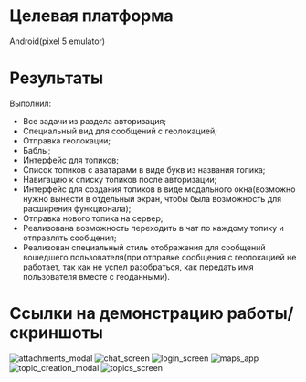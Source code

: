 # Целевая платформа

Android(pixel 5 emulator)

# Результаты

Выполнил:
- Все задачи из раздела авторизация;
- Специальный вид для сообщений с геолокацией;
- Отправка геолокации;
- Баблы;
- Интерфейс для топиков;
- Список топиков с аватарами в виде букв из названия топика;
- Навигацию к списку топиков после авторизации;
- Интерфейс для создания топиков в виде модального окна(возможно нужно вынести в отдельный экран, чтобы была возможность для расширения функционала);
- Отправка нового топика на сервер;
- Реализована возможность переходить в чат по каждому топику и отправлять сообщения;
- Реализован специальный стиль отображения для сообщений вошедшего пользователя(при отправке сообщения с геолокацией не работает, так как не успел разобраться, как передать имя пользователя вместе с геоданными).

# Ссылки на демонстрацию работы/скриншоты
![attachments_modal](https://user-images.githubusercontent.com/63415986/184500120-8bac6b67-96ac-4692-9190-3a71d5da83c3.png)
![chat_screen](https://user-images.githubusercontent.com/63415986/184500123-b314224b-75ce-42f7-8147-f3622b3900bc.png)
![login_screen](https://user-images.githubusercontent.com/63415986/184500124-c6f6c77a-c370-49f0-9ea6-7fa38aff2414.png)
![maps_app](https://user-images.githubusercontent.com/63415986/184500126-916f7a89-a82e-49cf-b499-c5e05ca24690.png)
![topic_creation_modal](https://user-images.githubusercontent.com/63415986/184500127-54d68030-3e22-407a-b27b-8e209a464efa.png)
![topics_screen](https://user-images.githubusercontent.com/63415986/184500128-8c04777e-218f-4c15-b5b8-8d135df977ea.png)
